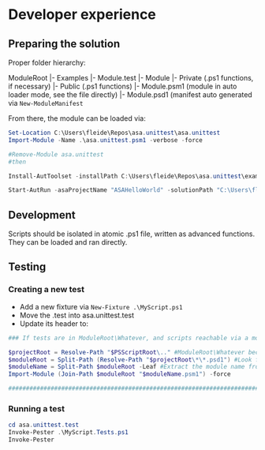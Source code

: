 # Developer experience

## Preparing the solution

Proper folder hierarchy:

ModuleRoot
|- Examples
|- Module.test
|- Module
    |- Private (.ps1 functions, if necessary)
    |- Public (.ps1 functions)
    |- Module.psm1 (module in auto loader mode, see the file directly)
    |- Module.psd1 (manifest auto generated via `New-ModuleManifest`

From there, the module can be loaded via:

```PowerShell
Set-Location C:\Users\fleide\Repos\asa.unittest\asa.unittest
Import-Module -Name .\asa.unittest.psm1 -verbose -force

#Remove-Module asa.unittest
#then

Install-AutToolset -installPath C:\Users\fleide\Repos\asa.unittest\examples\ASAHelloWorld.Tests\2_act -npmpackages jsondiffpatch -nugetpackages Microsoft.Azure.StreamAnalytics.CICD

Start-AutRun -asaProjectName "ASAHelloWorld" -solutionPath "C:\Users\fleide\Repos\asa.unittest\examples" -unittestFolder "ASAHelloworld.Tests" -assertPath "C:\Users\fleide\Repos\asa.unittest\examples\ASAHelloworld.Tests\3_assert"-verbose

```

## Development

Scripts should be isolated in atomic .ps1 file, written as advanced functions.
They can be loaded and ran directly.


## Testing

### Creating a new test

- Add a new fixture via `New-Fixture .\MyScript.ps1`
- Move the .test into asa.unittest.test
- Update its header to:

```PowerShell
### If tests are in ModuleRoot\Whatever, and scripts reachable via a module at ModuleRoot\Module\Module.psm1

$projectRoot = Resolve-Path "$PSScriptRoot\.." #ModuleRoot\Whatever becomes \ModuleRoot with ..
$moduleRoot = Split-Path (Resolve-Path "$projectRoot\*\*.psd1") #Look for the manifest to get to ModuleRoot\Module
$moduleName = Split-Path $moduleRoot -Leaf #Extract the module name from above
Import-Module (Join-Path $moduleRoot "$moduleName.psm1") -force

#############################################################################################################
```

### Running a test

```PowerShell
cd asa.unittest.test
Invoke-Pester .\MyScript.Tests.ps1
Invoke-Pester
```
